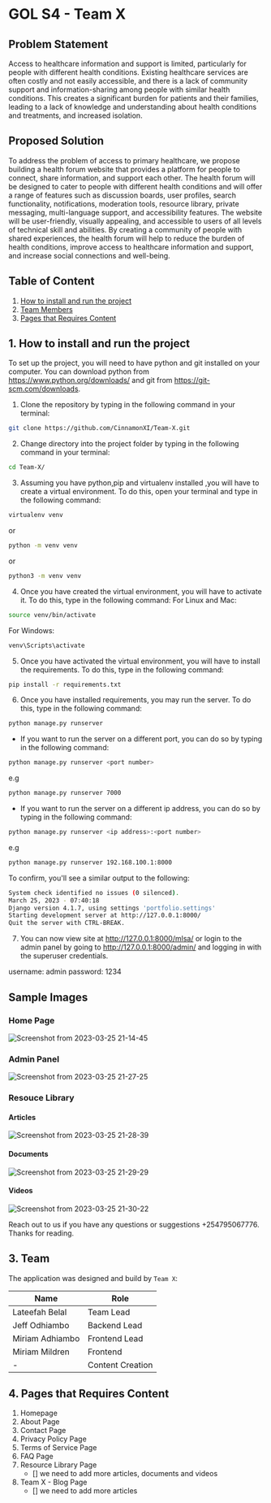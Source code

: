 # GOL S4 - Team X

## Problem Statement
Access to healthcare information and support is limited, particularly for people with different health conditions. Existing healthcare services are often costly and not easily accessible, and there is a lack of community support and information-sharing among people with similar health conditions. This creates a significant burden for patients and their families, leading to a lack of knowledge and understanding about health conditions and treatments, and increased isolation.

## Proposed Solution
To address the problem of access to primary healthcare, we propose building a health forum website that provides a platform for people to connect, share information, and support each other. The health forum will be designed to cater to people with different health conditions and will offer a range of features such as discussion boards, user profiles, search functionality, notifications, moderation tools, resource library, private messaging, multi-language support, and accessibility features. The website will be user-friendly, visually appealing, and accessible to users of all levels of technical skill and abilities. By creating a community of people with shared experiences, the health forum will help to reduce the burden of health conditions, improve access to healthcare information and support, and increase social connections and well-being. 

## Table of Content
1. [How to install and run the project](#1-how-to-install-and-run-the-project)
2. [Team Members](#3-team)
3. [Pages that Requires Content](#4-pages-that-requires-content)

## 1. How to install and run the project

To set up the project, you will need to have python and git installed on your computer. You can download python from https://www.python.org/downloads/ and git from https://git-scm.com/downloads.
1. Clone the repository by typing in the following command in your terminal:
```bash
git clone https://github.com/CinnamonXI/Team-X.git
```
2. Change directory into the project folder by typing in the following command in your terminal:
```bash
cd Team-X/
```
3. Assuming you have python,pip and virtualenv installed ,you will have to create a virtual environment. To do this, open your terminal and type in the following command:
```bash
virtualenv venv
``` 
or
```bash
python -m venv venv
```
or
```bash
python3 -m venv venv
```
4. Once you have created the virtual environment, you will have to activate it. To do this, type in the following command:
For Linux and Mac:
```bash
source venv/bin/activate
```
For Windows:
```bash
venv\Scripts\activate
```
5. Once you have activated the virtual environment, you will have to install the requirements. To do this, type in the following command:
```bash
pip install -r requirements.txt
```
6. Once you have installed requirements, you may run the server. To do this, type in the following command:
```bash
python manage.py runserver
```
- If you want to run the server on a different port, you can do so by typing in the following command:
```bash
python manage.py runserver <port number>
``` 
e.g
```bash
python manage.py runserver 7000
```
- If you want to run the server on a different ip address, you can do so by typing in the following command:
```bash
python manage.py runserver <ip address>:<port number>
```
e.g
```bash
python manage.py runserver 192.168.100.1:8000
```
To confirm, you'll see a similar output to the following:
```bash
System check identified no issues (0 silenced).
March 25, 2023 - 07:40:18
Django version 4.1.7, using settings 'portfolio.settings'
Starting development server at http://127.0.0.1:8000/
Quit the server with CTRL-BREAK.
```

7. You can now view site at http://127.0.0.1:8000/mlsa/ or login to the admin panel by going to http://127.0.0.1:8000/admin/ and logging in with the superuser credentials.

username: admin
password: 1234

## Sample Images

### Home Page
![Screenshot from 2023-03-25 21-14-45](https://user-images.githubusercontent.com/81902856/227734906-e93e7e60-3d8a-4949-89ba-0d3c0b04263e.png)

### Admin Panel
![Screenshot from 2023-03-25 21-27-25](https://user-images.githubusercontent.com/81902856/227735061-a435a9ea-c607-4af3-9ad9-c6a172ded3d0.png)

### Resouce Library

#### Articles
![Screenshot from 2023-03-25 21-28-39](https://user-images.githubusercontent.com/81902856/227735104-7ea5d57b-cdea-4cf9-9818-214cf26b2205.png)

#### Documents
![Screenshot from 2023-03-25 21-29-29](https://user-images.githubusercontent.com/81902856/227735142-59e1003b-e26d-4dee-85e7-105fe9b60b93.png)

#### Videos
![Screenshot from 2023-03-25 21-30-22](https://user-images.githubusercontent.com/81902856/227735181-8a519cff-4358-4da8-846d-2198d77925dd.png)



Reach out to us if you have any questions or suggestions +254795067776. Thanks for reading.

## 3. Team
The application was designed and build by `Team X`:

| Name | Role |
| --- | --- |
| Lateefah Belal | Team Lead |
| Jeff Odhiambo | Backend Lead |
| Miriam Adhiambo | Frontend Lead |
| Miriam Mildren | Frontend |
| - | Content Creation |

## 4. Pages that Requires Content
1. Homepage
2. About Page
3. Contact Page
4. Privacy Policy Page
5. Terms of Service Page
6. FAQ Page
7. Resource Library Page
    <!-- Todo list -->
    - [] we need to add more articles, documents and videos
8. Team X - Blog Page
    - [] we need to add more articles

